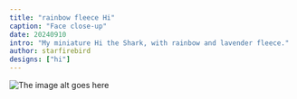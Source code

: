 ```yaml
---
title: "rainbow fleece Hi"
caption: "Face close-up"
date: 20240910
intro: "My miniature Hi the Shark, with rainbow and lavender fleece."
author: starfirebird
designs: ["hi"]
---
```




![The image alt goes here](https://imagedelivery.net/ouSuR9yY1bHt-fuAokSA5Q/showcase-rainbow-fleece-hi-1/public "The image caption/title goes here")

